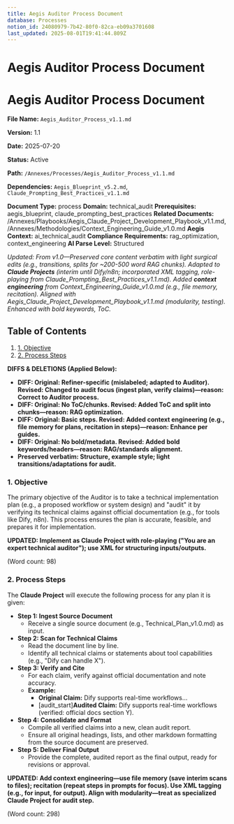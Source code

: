 ```yaml
---
title: Aegis Auditor Process Document
database: Processes
notion_id: 24080979-7b42-80f0-82ca-eb09a3701608
last_updated: 2025-08-01T19:41:44.809Z
---
```


# Aegis Auditor Process Document


# Aegis Auditor Process Document


**File Name:** `Aegis_Auditor_Process_v1.1.md`


**Version:** 1.1


**Date:** 2025-07-20


**Status:** Active


**Path:** `/Annexes/Processes/Aegis_Auditor_Process_v1.1.md`


**Dependencies:** `Aegis_Blueprint_v5.2.md`, `Claude_Prompting_Best_Practices_v1.1.md`


**Document Type:** process
**Domain:** technical_audit
**Prerequisites:** aegis_blueprint, claude_prompting_best_practices
**Related Documents:** /Annexes/Playbooks/Aegis_Claude_Project_Development_Playbook_v1.1.md, /Annexes/Methodologies/Context_Engineering_Guide_v1.0.md
**Aegis Context:** ai_technical_audit
**Compliance Requirements:** rag_optimization, context_engineering
**AI Parse Level:** Structured


_Updated: From v1.0—Preserved core content verbatim with light surgical edits (e.g., transitions, splits for ~200-500 word RAG chunks). Adapted to_ _**Claude Projects**_ _(interim until Dify/n8n; incorporated XML tagging, role-playing from Claude_Prompting_Best_Practices_v1.1.md). Added_ _**context engineering**_ _from Context_Engineering_Guide_v1.0.md (e.g., file memory, recitation). Aligned with Aegis_Claude_Project_Development_Playbook_v1.1.md (modularity, testing). Enhanced with bold keywords, ToC._


## Table of Contents

1. [1. Objective](https://www.notion.so/238809797b42809ea93ce2bd1a8abefa?v=238809797b42803f89b2000cb0cd8e50&p=240809797b4280f082caeb09a3701608&pm=s#1-objective)
2. [2. Process Steps](https://www.notion.so/238809797b42809ea93ce2bd1a8abefa?v=238809797b42803f89b2000cb0cd8e50&p=240809797b4280f082caeb09a3701608&pm=s#2-process-steps)

**DIFFS & DELETIONS (Applied Below):**

- **DIFF: Original: Refiner-specific (mislabeled; adapted to Auditor). Revised: Changed to audit focus (ingest plan, verify claims)—reason: Correct to Auditor process.**
- **DIFF: Original: No ToC/chunks. Revised: Added ToC and split into chunks—reason: RAG optimization.**
- **DIFF: Original: Basic steps. Revised: Added context engineering (e.g., file memory for plans, recitation in steps)—reason: Enhance per guides.**
- **DIFF: Original: No bold/metadata. Revised: Added bold keywords/headers—reason: RAG/standards alignment.**
- **Preserved verbatim: Structure, example style; light transitions/adaptations for audit.**

### 1. Objective


The primary objective of the Auditor is to take a technical implementation plan (e.g., a proposed workflow or system design) and \"audit\" it by verifying its technical claims against official documentation (e.g., for tools like Dify, n8n). This process ensures the plan is accurate, feasible, and prepares it for implementation.


**UPDATED: Implement as Claude Project with role-playing (\"You are an expert technical auditor\"); use XML for structuring inputs/outputs.**


(Word count: 98)


### 2. Process Steps


The **Claude Project** will execute the following process for any plan it is given:

- **Step 1: Ingest Source Document**
    - Receive a single source document (e.g., Technical_Plan_v1.0.md) as input.
- **Step 2: Scan for Technical Claims**
    - Read the document line by line.
    - Identify all technical claims or statements about tool capabilities (e.g., \"Dify can handle X\").
- **Step 3: Verify and Cite**
    - For each claim, verify against official documentation and note accuracy.
    - **Example:**
        - **Original Claim:** Dify supports real-time workflows...
        - [audit_start]**Audited Claim:** Dify supports real-time workflows (verified: official docs section Y).
- **Step 4: Consolidate and Format**
    - Compile all verified claims into a new, clean audit report.
    - Ensure all original headings, lists, and other markdown formatting from the source document are preserved.
- **Step 5: Deliver Final Output**
    - Provide the complete, audited report as the final output, ready for revisions or approval.

**UPDATED: Add context engineering—use file memory (save interim scans to files); recitation (repeat steps in prompts for focus). Use XML tagging (e.g., <plan> for input, <audit> for output). Align with modularity—treat as specialized Claude Project for audit step.**


(Word count: 298)

